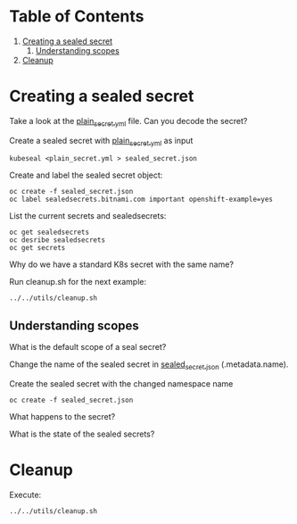 
# Table of Contents

1.  [Creating a sealed secret](#orgfaa9236)
    1.  [Understanding scopes](#orgfa3215d)
2.  [Cleanup](#orgb37754c)


<a id="orgfaa9236"></a>

# Creating a sealed secret

Take a look at the [plain<sub>secret.yml</sub>](plain_secret.yml) file. Can you decode the secret?

Create a sealed secret with [plain<sub>secret.yml</sub>](plain_secret.yml) as input

    kubeseal <plain_secret.yml > sealed_secret.json

Create and label the sealed secret object:

    oc create -f sealed_secret.json
    oc label sealedsecrets.bitnami.com important openshift-example=yes

List the current secrets and sealedsecrets:

    oc get sealedsecrets
    oc desribe sealedsecrets
    oc get secrets

Why do we have a standard K8s secret with the same name?

Run cleanup.sh for the next example:

    ../../utils/cleanup.sh


<a id="orgfa3215d"></a>

## Understanding scopes

What is the default scope of a seal secret?

Change the name of the sealed secret in [sealed<sub>secret.json</sub>](sealed_secret.json) (.metadata.name).

Create the sealed secret with the changed namespace name

    oc create -f sealed_secret.json

What happens to the secret?

What is the state of the sealed secrets?


<a id="orgb37754c"></a>

# Cleanup

Execute:

    ../../utils/cleanup.sh
